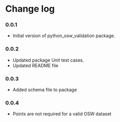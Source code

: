 # Change log

### 0.0.1
- Initial version of python_osw_validation package.

### 0.0.2
- Updated package Unit test cases.
- Updated README file

### 0.0.3
- Added schema file to package

### 0.0.4
- Points are not required for a valid OSW dataset